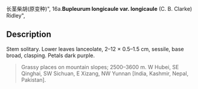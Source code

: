 长茎柴胡(原变种)",
16a.**Bupleurum longicaule var. longicaule** (C. B. Clarke) Ridley",

## Description
Stem solitary. Lower leaves lanceolate, 2–12 × 0.5–1.5 cm, sessile, base broad, clasping. Petals dark purple.

> Grassy places on mountain slopes; 2500–3600 m. W Hubei, SE Qinghai, SW Sichuan, E Xizang, NW Yunnan [India, Kashmir, Nepal, Pakistan].
